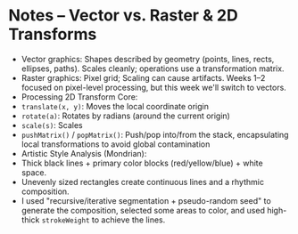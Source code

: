 # Notes – Vector vs. Raster & 2D Transforms

- Vector graphics: Shapes described by geometry (points, lines, rects, ellipses, paths). Scales cleanly; operations use a transformation matrix.
- Raster graphics: Pixel grid; Scaling can cause artifacts. Weeks 1–2 focused on pixel-level processing, but this week we'll switch to vectors.
- Processing 2D Transform Core:
- `translate(x, y)`: Moves the local coordinate origin
- `rotate(a)`: Rotates by radians (around the current origin)
- `scale(s)`: Scales
- `pushMatrix()` / `popMatrix()`: Push/pop into/from the stack, encapsulating local transformations to avoid global contamination
- Artistic Style Analysis (Mondrian):
- Thick black lines + primary color blocks (red/yellow/blue) + white space.
- Unevenly sized rectangles create continuous lines and a rhythmic composition.
- I used "recursive/iterative segmentation + pseudo-random seed" to generate the composition, selected some areas to color, and used high-thick `strokeWeight` to achieve the lines.
